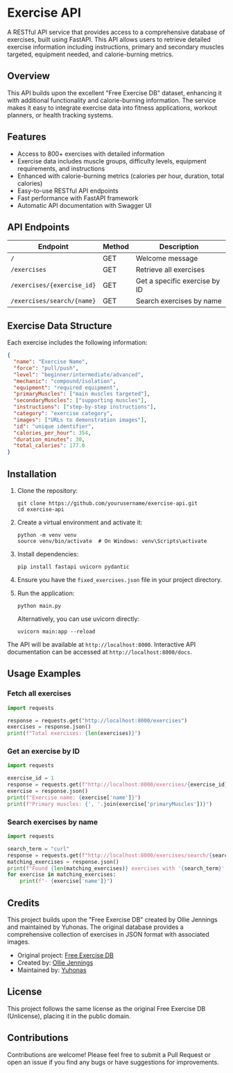 # Exercise API

A RESTful API service that provides access to a comprehensive database of exercises, built using FastAPI. This API allows users to retrieve detailed exercise information including instructions, primary and secondary muscles targeted, equipment needed, and calorie-burning metrics.

## Overview

This API builds upon the excellent "Free Exercise DB" dataset, enhancing it with additional functionality and calorie-burning information. The service makes it easy to integrate exercise data into fitness applications, workout planners, or health tracking systems.

## Features

- Access to 800+ exercises with detailed information
- Exercise data includes muscle groups, difficulty levels, equipment requirements, and instructions
- Enhanced with calorie-burning metrics (calories per hour, duration, total calories)
- Easy-to-use RESTful API endpoints
- Fast performance with FastAPI framework
- Automatic API documentation with Swagger UI

## API Endpoints

| Endpoint | Method | Description |
|----------|--------|-------------|
| `/` | GET | Welcome message |
| `/exercises` | GET | Retrieve all exercises |
| `/exercises/{exercise_id}` | GET | Get a specific exercise by ID |
| `/exercises/search/{name}` | GET | Search exercises by name |

## Exercise Data Structure

Each exercise includes the following information:

```json
{
  "name": "Exercise Name",
  "force": "pull/push",
  "level": "beginner/intermediate/advanced",
  "mechanic": "compound/isolation",
  "equipment": "required equipment",
  "primaryMuscles": ["main muscles targeted"],
  "secondaryMuscles": ["supporting muscles"],
  "instructions": ["step-by-step instructions"],
  "category": "exercise category",
  "images": ["URLs to demonstration images"],
  "id": "unique identifier",
  "calories_per_hour": 354,
  "duration_minutes": 30,
  "total_calories": 177.0
}
```

## Installation

1. Clone the repository:
   ```
   git clone https://github.com/yourusername/exercise-api.git
   cd exercise-api
   ```

2. Create a virtual environment and activate it:
   ```
   python -m venv venv
   source venv/bin/activate  # On Windows: venv\Scripts\activate
   ```

3. Install dependencies:
   ```
   pip install fastapi uvicorn pydantic
   ```

4. Ensure you have the `fixed_exercises.json` file in your project directory.

5. Run the application:
   ```
   python main.py
   ```

   Alternatively, you can use uvicorn directly:
   ```
   uvicorn main:app --reload
   ```

The API will be available at `http://localhost:8000`. Interactive API documentation can be accessed at `http://localhost:8000/docs`.

## Usage Examples

### Fetch all exercises

```python
import requests

response = requests.get("http://localhost:8000/exercises")
exercises = response.json()
print(f"Total exercises: {len(exercises)}")
```

### Get an exercise by ID

```python
import requests

exercise_id = 1
response = requests.get(f"http://localhost:8000/exercises/{exercise_id}")
exercise = response.json()
print(f"Exercise name: {exercise['name']}")
print(f"Primary muscles: {', '.join(exercise['primaryMuscles'])}")
```

### Search exercises by name

```python
import requests

search_term = "curl"
response = requests.get(f"http://localhost:8000/exercises/search/{search_term}")
matching_exercises = response.json()
print(f"Found {len(matching_exercises)} exercises with '{search_term}' in the name:")
for exercise in matching_exercises:
    print(f"- {exercise['name']}")
```

## Credits

This project builds upon the "Free Exercise DB" created by Ollie Jennings and maintained by Yuhonas. The original database provides a comprehensive collection of exercises in JSON format with associated images.

- Original project: [Free Exercise DB](https://github.com/yuhonas/free-exercise-db)
- Created by: [Ollie Jennings](https://github.com/ollie-jennings)
- Maintained by: [Yuhonas](https://github.com/yuhonas)

## License

This project follows the same license as the original Free Exercise DB (Unlicense), placing it in the public domain.

## Contributions

Contributions are welcome! Please feel free to submit a Pull Request or open an issue if you find any bugs or have suggestions for improvements.
